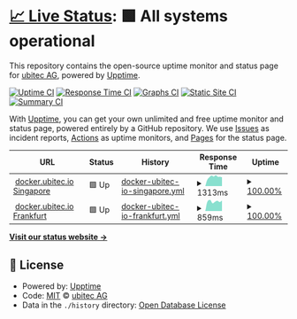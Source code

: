# [📈 Live Status](https://status.docker.ubitec.io): <!--live status--> **🟩 All systems operational**

This repository contains the open-source uptime monitor and status page for [ubitec AG](https://ubitec.io), powered by [Upptime](https://github.com/upptime/upptime).

[![Uptime CI](https://github.com/ubitechq/docker-ubitec-io-status-page/workflows/Uptime%20CI/badge.svg)](https://github.com/upptime/upptime/actions?query=workflow%3A%22Uptime+CI%22)
[![Response Time CI](https://github.com/ubitechq/docker-ubitec-io-status-page/workflows/Response%20Time%20CI/badge.svg)](https://github.com/upptime/upptime/actions?query=workflow%3A%22Response+Time+CI%22)
[![Graphs CI](https://github.com/ubitechq/docker-ubitec-io-status-page/workflows/Graphs%20CI/badge.svg)](https://github.com/upptime/upptime/actions?query=workflow%3A%22Graphs+CI%22)
[![Static Site CI](https://github.com/ubitechq/docker-ubitec-io-status-page/workflows/Static%20Site%20CI/badge.svg)](https://github.com/upptime/upptime/actions?query=workflow%3A%22Static+Site+CI%22)
[![Summary CI](https://github.com/ubitechq/docker-ubitec-io-status-page/workflows/Summary%20CI/badge.svg)](https://github.com/upptime/upptime/actions?query=workflow%3A%22Summary+CI%22)

With [Upptime](https://upptime.js.org), you can get your own unlimited and free uptime monitor and status page, powered entirely by a GitHub repository. We use [Issues](https://github.com/ubitechq/docker-ubitec-io-status-page/issues) as incident reports, [Actions](https://github.com/ubitechq/docker-ubitec-io-status-page/actions) as uptime monitors, and [Pages](https://status.docker.ubitec.io) for the status page.

<!--start: status pages-->
<!-- This summary is generated by Upptime (https://github.com/upptime/upptime) -->
<!-- Do not edit this manually, your changes will be overwritten -->
<!-- prettier-ignore -->
| URL | Status | History | Response Time | Uptime |
| --- | ------ | ------- | ------------- | ------ |
| <img alt="" src="https://favicons.githubusercontent.com/docker-ap-southeast-1.ubitec.io" height="13"> [docker.ubitec.io Singapore](https://docker-ap-southeast-1.ubitec.io/health) | 🟩 Up | [docker-ubitec-io-singapore.yml](https://github.com/ubitechq/docker-ubitec-io-status-page/commits/HEAD/history/docker-ubitec-io-singapore.yml) | <details><summary><img alt="Response time graph" src="./graphs/docker-ubitec-io-singapore/response-time-week.png" height="20"> 1313ms</summary><br><a href="https://status.docker.ubitec.io/history/docker-ubitec-io-singapore"><img alt="Response time 1255" src="https://img.shields.io/endpoint?url=https%3A%2F%2Fraw.githubusercontent.com%2Fubitechq%2Fdocker-ubitec-io-status-page%2FHEAD%2Fapi%2Fdocker-ubitec-io-singapore%2Fresponse-time.json"></a><br><a href="https://status.docker.ubitec.io/history/docker-ubitec-io-singapore"><img alt="24-hour response time 1264" src="https://img.shields.io/endpoint?url=https%3A%2F%2Fraw.githubusercontent.com%2Fubitechq%2Fdocker-ubitec-io-status-page%2FHEAD%2Fapi%2Fdocker-ubitec-io-singapore%2Fresponse-time-day.json"></a><br><a href="https://status.docker.ubitec.io/history/docker-ubitec-io-singapore"><img alt="7-day response time 1313" src="https://img.shields.io/endpoint?url=https%3A%2F%2Fraw.githubusercontent.com%2Fubitechq%2Fdocker-ubitec-io-status-page%2FHEAD%2Fapi%2Fdocker-ubitec-io-singapore%2Fresponse-time-week.json"></a><br><a href="https://status.docker.ubitec.io/history/docker-ubitec-io-singapore"><img alt="30-day response time 1255" src="https://img.shields.io/endpoint?url=https%3A%2F%2Fraw.githubusercontent.com%2Fubitechq%2Fdocker-ubitec-io-status-page%2FHEAD%2Fapi%2Fdocker-ubitec-io-singapore%2Fresponse-time-month.json"></a><br><a href="https://status.docker.ubitec.io/history/docker-ubitec-io-singapore"><img alt="1-year response time 1255" src="https://img.shields.io/endpoint?url=https%3A%2F%2Fraw.githubusercontent.com%2Fubitechq%2Fdocker-ubitec-io-status-page%2FHEAD%2Fapi%2Fdocker-ubitec-io-singapore%2Fresponse-time-year.json"></a></details> | <details><summary><a href="https://status.docker.ubitec.io/history/docker-ubitec-io-singapore">100.00%</a></summary><a href="https://status.docker.ubitec.io/history/docker-ubitec-io-singapore"><img alt="All-time uptime 100.00%" src="https://img.shields.io/endpoint?url=https%3A%2F%2Fraw.githubusercontent.com%2Fubitechq%2Fdocker-ubitec-io-status-page%2FHEAD%2Fapi%2Fdocker-ubitec-io-singapore%2Fuptime.json"></a><br><a href="https://status.docker.ubitec.io/history/docker-ubitec-io-singapore"><img alt="24-hour uptime 100.00%" src="https://img.shields.io/endpoint?url=https%3A%2F%2Fraw.githubusercontent.com%2Fubitechq%2Fdocker-ubitec-io-status-page%2FHEAD%2Fapi%2Fdocker-ubitec-io-singapore%2Fuptime-day.json"></a><br><a href="https://status.docker.ubitec.io/history/docker-ubitec-io-singapore"><img alt="7-day uptime 100.00%" src="https://img.shields.io/endpoint?url=https%3A%2F%2Fraw.githubusercontent.com%2Fubitechq%2Fdocker-ubitec-io-status-page%2FHEAD%2Fapi%2Fdocker-ubitec-io-singapore%2Fuptime-week.json"></a><br><a href="https://status.docker.ubitec.io/history/docker-ubitec-io-singapore"><img alt="30-day uptime 100.00%" src="https://img.shields.io/endpoint?url=https%3A%2F%2Fraw.githubusercontent.com%2Fubitechq%2Fdocker-ubitec-io-status-page%2FHEAD%2Fapi%2Fdocker-ubitec-io-singapore%2Fuptime-month.json"></a><br><a href="https://status.docker.ubitec.io/history/docker-ubitec-io-singapore"><img alt="1-year uptime 100.00%" src="https://img.shields.io/endpoint?url=https%3A%2F%2Fraw.githubusercontent.com%2Fubitechq%2Fdocker-ubitec-io-status-page%2FHEAD%2Fapi%2Fdocker-ubitec-io-singapore%2Fuptime-year.json"></a></details>
| <img alt="" src="https://favicons.githubusercontent.com/docker-eu-central-1.ubitec.io" height="13"> [docker.ubitec.io Frankfurt](https://docker-eu-central-1.ubitec.io/health) | 🟩 Up | [docker-ubitec-io-frankfurt.yml](https://github.com/ubitechq/docker-ubitec-io-status-page/commits/HEAD/history/docker-ubitec-io-frankfurt.yml) | <details><summary><img alt="Response time graph" src="./graphs/docker-ubitec-io-frankfurt/response-time-week.png" height="20"> 859ms</summary><br><a href="https://status.docker.ubitec.io/history/docker-ubitec-io-frankfurt"><img alt="Response time 789" src="https://img.shields.io/endpoint?url=https%3A%2F%2Fraw.githubusercontent.com%2Fubitechq%2Fdocker-ubitec-io-status-page%2FHEAD%2Fapi%2Fdocker-ubitec-io-frankfurt%2Fresponse-time.json"></a><br><a href="https://status.docker.ubitec.io/history/docker-ubitec-io-frankfurt"><img alt="24-hour response time 930" src="https://img.shields.io/endpoint?url=https%3A%2F%2Fraw.githubusercontent.com%2Fubitechq%2Fdocker-ubitec-io-status-page%2FHEAD%2Fapi%2Fdocker-ubitec-io-frankfurt%2Fresponse-time-day.json"></a><br><a href="https://status.docker.ubitec.io/history/docker-ubitec-io-frankfurt"><img alt="7-day response time 859" src="https://img.shields.io/endpoint?url=https%3A%2F%2Fraw.githubusercontent.com%2Fubitechq%2Fdocker-ubitec-io-status-page%2FHEAD%2Fapi%2Fdocker-ubitec-io-frankfurt%2Fresponse-time-week.json"></a><br><a href="https://status.docker.ubitec.io/history/docker-ubitec-io-frankfurt"><img alt="30-day response time 789" src="https://img.shields.io/endpoint?url=https%3A%2F%2Fraw.githubusercontent.com%2Fubitechq%2Fdocker-ubitec-io-status-page%2FHEAD%2Fapi%2Fdocker-ubitec-io-frankfurt%2Fresponse-time-month.json"></a><br><a href="https://status.docker.ubitec.io/history/docker-ubitec-io-frankfurt"><img alt="1-year response time 789" src="https://img.shields.io/endpoint?url=https%3A%2F%2Fraw.githubusercontent.com%2Fubitechq%2Fdocker-ubitec-io-status-page%2FHEAD%2Fapi%2Fdocker-ubitec-io-frankfurt%2Fresponse-time-year.json"></a></details> | <details><summary><a href="https://status.docker.ubitec.io/history/docker-ubitec-io-frankfurt">100.00%</a></summary><a href="https://status.docker.ubitec.io/history/docker-ubitec-io-frankfurt"><img alt="All-time uptime 100.00%" src="https://img.shields.io/endpoint?url=https%3A%2F%2Fraw.githubusercontent.com%2Fubitechq%2Fdocker-ubitec-io-status-page%2FHEAD%2Fapi%2Fdocker-ubitec-io-frankfurt%2Fuptime.json"></a><br><a href="https://status.docker.ubitec.io/history/docker-ubitec-io-frankfurt"><img alt="24-hour uptime 100.00%" src="https://img.shields.io/endpoint?url=https%3A%2F%2Fraw.githubusercontent.com%2Fubitechq%2Fdocker-ubitec-io-status-page%2FHEAD%2Fapi%2Fdocker-ubitec-io-frankfurt%2Fuptime-day.json"></a><br><a href="https://status.docker.ubitec.io/history/docker-ubitec-io-frankfurt"><img alt="7-day uptime 100.00%" src="https://img.shields.io/endpoint?url=https%3A%2F%2Fraw.githubusercontent.com%2Fubitechq%2Fdocker-ubitec-io-status-page%2FHEAD%2Fapi%2Fdocker-ubitec-io-frankfurt%2Fuptime-week.json"></a><br><a href="https://status.docker.ubitec.io/history/docker-ubitec-io-frankfurt"><img alt="30-day uptime 100.00%" src="https://img.shields.io/endpoint?url=https%3A%2F%2Fraw.githubusercontent.com%2Fubitechq%2Fdocker-ubitec-io-status-page%2FHEAD%2Fapi%2Fdocker-ubitec-io-frankfurt%2Fuptime-month.json"></a><br><a href="https://status.docker.ubitec.io/history/docker-ubitec-io-frankfurt"><img alt="1-year uptime 100.00%" src="https://img.shields.io/endpoint?url=https%3A%2F%2Fraw.githubusercontent.com%2Fubitechq%2Fdocker-ubitec-io-status-page%2FHEAD%2Fapi%2Fdocker-ubitec-io-frankfurt%2Fuptime-year.json"></a></details>

<!--end: status pages-->

[**Visit our status website →**](https://status.docker.ubitec.io)

## 📄 License

- Powered by: [Upptime](https://github.com/upptime/upptime)
- Code: [MIT](./LICENSE) © [ubitec AG](https://ubitec.io)
- Data in the `./history` directory: [Open Database License](https://opendatacommons.org/licenses/odbl/1-0/)
